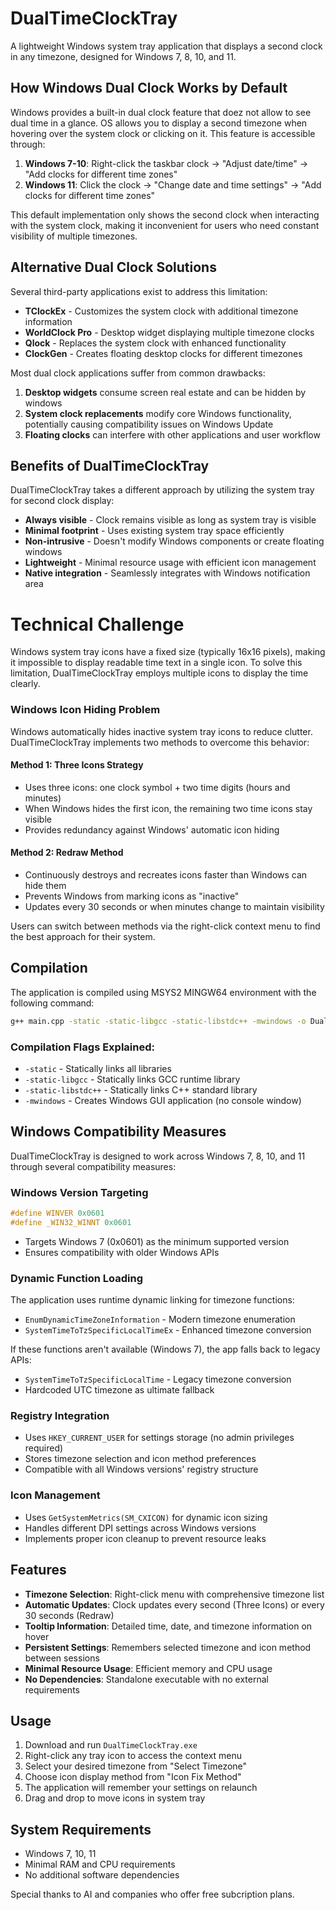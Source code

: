 # DualTimeClockTray

A lightweight Windows system tray application that displays a second clock in any timezone, designed for Windows 7, 8, 10, and 11.

## How Windows Dual Clock Works by Default

Windows provides a built-in dual clock feature that doez not allow to see dual time in a glance. OS allows you to display a second timezone when hovering over the system clock or clicking on it. This feature is accessible through:

1. **Windows 7-10**: Right-click the taskbar clock → "Adjust date/time" → "Add clocks for different time zones"
2. **Windows 11**: Click the clock → "Change date and time settings" → "Add clocks for different time zones"

This default implementation only shows the second clock when interacting with the system clock, making it inconvenient for users who need constant visibility of multiple timezones.

## Alternative Dual Clock Solutions

Several third-party applications exist to address this limitation:

- **TClockEx** - Customizes the system clock with additional timezone information
- **WorldClock Pro** - Desktop widget displaying multiple timezone clocks
- **Qlock** - Replaces the system clock with enhanced functionality
- **ClockGen** - Creates floating desktop clocks for different timezones

Most dual clock applications suffer from common drawbacks:

1. **Desktop widgets** consume screen real estate and can be hidden by windows
2. **System clock replacements** modify core Windows functionality, potentially causing compatibility issues on Windows Update
3. **Floating clocks** can interfere with other applications and user workflow

## Benefits of DualTimeClockTray

DualTimeClockTray takes a different approach by utilizing the system tray for second clock display:

- **Always visible** - Clock remains visible as long as system tray is visible
- **Minimal footprint** - Uses existing system tray space efficiently
- **Non-intrusive** - Doesn't modify Windows components or create floating windows
- **Lightweight** - Minimal resource usage with efficient icon management
- **Native integration** - Seamlessly integrates with Windows notification area

# Technical Challenge

Windows system tray icons have a fixed size (typically 16x16 pixels), making it impossible to display readable time text in a single icon. To solve this limitation, DualTimeClockTray employs multiple icons to display the time clearly.

### Windows Icon Hiding Problem

Windows automatically hides inactive system tray icons to reduce clutter. DualTimeClockTray implements two methods to overcome this behavior:

#### Method 1: Three Icons Strategy
- Uses three icons: one clock symbol + two time digits (hours and minutes)
- When Windows hides the first icon, the remaining two time icons stay visible
- Provides redundancy against Windows' automatic icon hiding

#### Method 2: Redraw Method
- Continuously destroys and recreates icons faster than Windows can hide them
- Prevents Windows from marking icons as "inactive"
- Updates every 30 seconds or when minutes change to maintain visibility

Users can switch between methods via the right-click context menu to find the best approach for their system.

## Compilation

The application is compiled using MSYS2 MINGW64 environment with the following command:

```bash
g++ main.cpp -static -static-libgcc -static-libstdc++ -mwindows -o DualTimeClockTray.exe
```

### Compilation Flags Explained:
- `-static` - Statically links all libraries
- `-static-libgcc` - Statically links GCC runtime library
- `-static-libstdc++` - Statically links C++ standard library
- `-mwindows` - Creates Windows GUI application (no console window)

## Windows Compatibility Measures

DualTimeClockTray is designed to work across Windows 7, 8, 10, and 11 through several compatibility measures:

### Windows Version Targeting
```cpp
#define WINVER 0x0601
#define _WIN32_WINNT 0x0601
```
- Targets Windows 7 (0x0601) as the minimum supported version
- Ensures compatibility with older Windows APIs

### Dynamic Function Loading
The application uses runtime dynamic linking for timezone functions:
- `EnumDynamicTimeZoneInformation` - Modern timezone enumeration
- `SystemTimeToTzSpecificLocalTimeEx` - Enhanced timezone conversion

If these functions aren't available (Windows 7), the app falls back to legacy APIs:
- `SystemTimeToTzSpecificLocalTime` - Legacy timezone conversion
- Hardcoded UTC timezone as ultimate fallback

### Registry Integration
- Uses `HKEY_CURRENT_USER` for settings storage (no admin privileges required)
- Stores timezone selection and icon method preferences
- Compatible with all Windows versions' registry structure

### Icon Management
- Uses `GetSystemMetrics(SM_CXICON)` for dynamic icon sizing
- Handles different DPI settings across Windows versions
- Implements proper icon cleanup to prevent resource leaks

## Features

- **Timezone Selection**: Right-click menu with comprehensive timezone list
- **Automatic Updates**: Clock updates every second (Three Icons) or every 30 seconds (Redraw)
- **Tooltip Information**: Detailed time, date, and timezone information on hover
- **Persistent Settings**: Remembers selected timezone and icon method between sessions
- **Minimal Resource Usage**: Efficient memory and CPU usage
- **No Dependencies**: Standalone executable with no external requirements

## Usage

1. Download and run `DualTimeClockTray.exe`
2. Right-click any tray icon to access the context menu
3. Select your desired timezone from "Select Timezone"
4. Choose icon display method from "Icon Fix Method"
5. The application will remember your settings on relaunch
6. Drag and drop to move icons in system tray

## System Requirements

- Windows 7, 10, 11 
- Minimal RAM and CPU requirements
- No additional software dependencies

Special thanks to AI and companies who offer free subcription plans.
